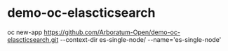 # demo-oc-elascticsearch

oc new-app https://github.com/Arboratum-Open/demo-oc-elascticsearch.git --context-dir es-single-node/ --name='es-single-node'
